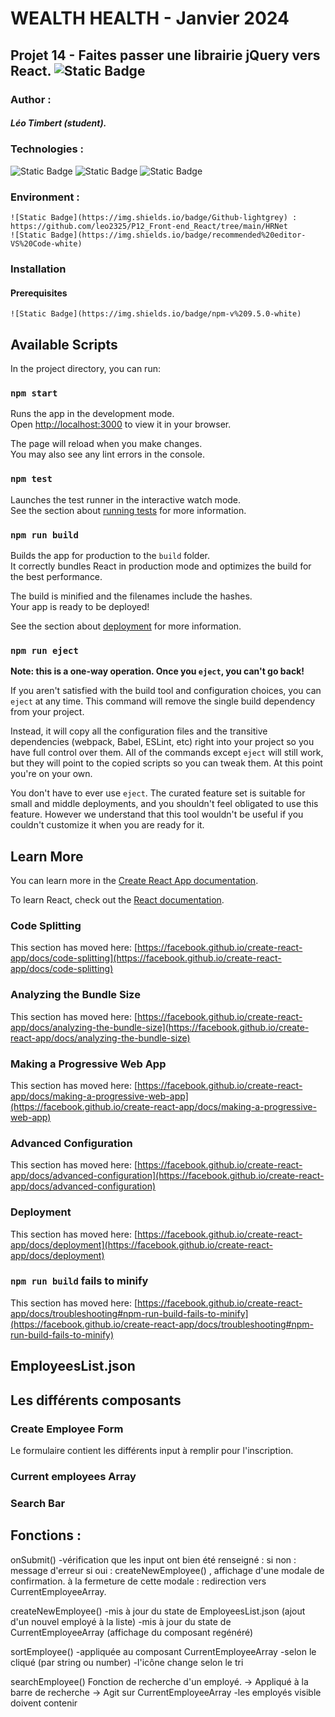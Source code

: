 # WEALTH HEALTH - Janvier 2024
## Projet 14 - Faites passer une librairie jQuery vers React. ![Static Badge](https://img.shields.io/badge/Openclassrooms-8A2BE2)

### Author : 
##### Léo Timbert (student).

### Technologies :
![Static Badge](https://img.shields.io/badge/Made%20with-Javascript-green)
    ![Static Badge](https://img.shields.io/badge/react%2018.2.0-blue)
    ![Static Badge](https://img.shields.io/badge/redux%205.0.1-lightblue)

### Environment :
    ![Static Badge](https://img.shields.io/badge/Github-lightgrey) : https://github.com/leo2325/P12_Front-end_React/tree/main/HRNet
    ![Static Badge](https://img.shields.io/badge/recommended%20editor-VS%20Code-white)

### Installation
#### Prerequisites
    ![Static Badge](https://img.shields.io/badge/npm-v%209.5.0-white)


## Available Scripts

In the project directory, you can run:

### `npm start`

Runs the app in the development mode.\
Open [http://localhost:3000](http://localhost:3000) to view it in your browser.

The page will reload when you make changes.\
You may also see any lint errors in the console.

### `npm test`

Launches the test runner in the interactive watch mode.\
See the section about [running tests](https://facebook.github.io/create-react-app/docs/running-tests) for more information.

### `npm run build`

Builds the app for production to the `build` folder.\
It correctly bundles React in production mode and optimizes the build for the best performance.

The build is minified and the filenames include the hashes.\
Your app is ready to be deployed!

See the section about [deployment](https://facebook.github.io/create-react-app/docs/deployment) for more information.

### `npm run eject`

**Note: this is a one-way operation. Once you `eject`, you can't go back!**

If you aren't satisfied with the build tool and configuration choices, you can `eject` at any time. This command will remove the single build dependency from your project.

Instead, it will copy all the configuration files and the transitive dependencies (webpack, Babel, ESLint, etc) right into your project so you have full control over them. All of the commands except `eject` will still work, but they will point to the copied scripts so you can tweak them. At this point you're on your own.

You don't have to ever use `eject`. The curated feature set is suitable for small and middle deployments, and you shouldn't feel obligated to use this feature. However we understand that this tool wouldn't be useful if you couldn't customize it when you are ready for it.

## Learn More

You can learn more in the [Create React App documentation](https://facebook.github.io/create-react-app/docs/getting-started).

To learn React, check out the [React documentation](https://reactjs.org/).

### Code Splitting

This section has moved here: [https://facebook.github.io/create-react-app/docs/code-splitting](https://facebook.github.io/create-react-app/docs/code-splitting)

### Analyzing the Bundle Size

This section has moved here: [https://facebook.github.io/create-react-app/docs/analyzing-the-bundle-size](https://facebook.github.io/create-react-app/docs/analyzing-the-bundle-size)

### Making a Progressive Web App

This section has moved here: [https://facebook.github.io/create-react-app/docs/making-a-progressive-web-app](https://facebook.github.io/create-react-app/docs/making-a-progressive-web-app)

### Advanced Configuration

This section has moved here: [https://facebook.github.io/create-react-app/docs/advanced-configuration](https://facebook.github.io/create-react-app/docs/advanced-configuration)

### Deployment

This section has moved here: [https://facebook.github.io/create-react-app/docs/deployment](https://facebook.github.io/create-react-app/docs/deployment)

### `npm run build` fails to minify

This section has moved here: [https://facebook.github.io/create-react-app/docs/troubleshooting#npm-run-build-fails-to-minify](https://facebook.github.io/create-react-app/docs/troubleshooting#npm-run-build-fails-to-minify)




















## EmployeesList.json



## Les différents composants

### Create Employee Form

Le formulaire contient les différents input à remplir pour l'inscription.

### Current employees Array

### Search Bar


## Fonctions : 


onSubmit()
    -vérification que les input ont bien été renseigné : 
        si non : message d'erreur
        si oui : createNewEmployee() , affichage d'une modale de confirmation.
            à la fermeture de cette modale : redirection vers CurrentEmployeeArray.

createNewEmployee()
    -mis à jour du state de EmployeesList.json (ajout d'un nouvel employé à la liste)
    -mis à jour du state de CurrentEmployeeArray (affichage du composant regénéré)


sortEmployee() 
    -appliquée au composant CurrentEmployeeArray <th>
        -selon le <th> cliqué (par string ou number)
        -l'icône change selon le tri

searchEmployee()
    Fonction de recherche d'un employé.
    -> Appliqué à la barre de recherche
    -> Agit sur CurrentEmployeeArray
        -les employés visible doivent contenir 